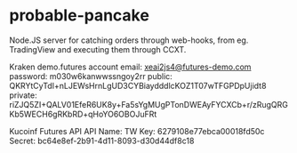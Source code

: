# probable-pancake
Node.JS server for catching orders through web-hooks, from eg. TradingView and executing them through CCXT. 

Kraken demo.futures account
email: xeai2js4@futures-demo.com
password: m030w6kanwwssngoy2rr
public: QKRYtCyTdI+nLJEWsHrnLgUD3CYBiaydddlcKOZ1T07wTFGPDpUjidt8
private: riZJQ5ZI+QALV01EfeR6UK8y+Fa5sYgMUgPTonDWEAyFYCXCb+r/zRugQRGKb5WECH6gRKbRD+qHoYO6OBOJuFRt

Kucoinf Futures API
API Name: TW
Key: 6279108e77ebca00018fd50c
Secret: bc64e8ef-2b91-4d11-8093-d30d44df8c18